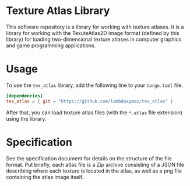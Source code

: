 # Texture Atlas Library
This software repository is a library for working with texture atlases. It is a library for working with 
the TexuteAtlas2D image format (defined by this library) for loading two-dimensional texture atlases 
in computer graphics and game programming applications.

# Usage
To use the `tex_atlas` library, add the following line to your `Cargo.toml` file.
```toml
[dependencies]
tex_atlas = { git = "https://github.com/lambdaxymox/tex_atlas" }
```
After that, you can load texture atlas files (with the `*.atlas` file extension) using the library. 

# Specification
See the specification document for details on the structure of the file format. Put briefly, each atlas file
is a Zip archive consisting of a JSON file describing where each texture is located in the atlas, as well as 
a png file containing the atlas image itself.
